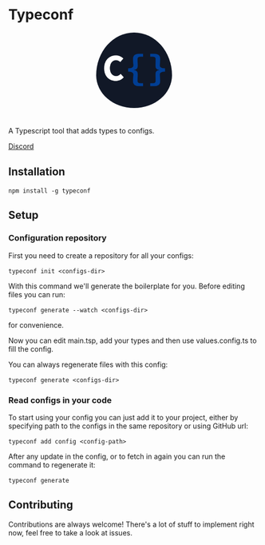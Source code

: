 # Typeconf

<div align="center">
    <img src="docs/assets/logo-background.png" alt="logo" width="30%"  style="border-radius: 50%; padding-bottom: 20px"/>
</div>

A Typescript tool that adds types to configs.

[Discord](https://discord.gg/F5d4TjsS8B)

## Installation

```
npm install -g typeconf
```

## Setup

### Configuration repository

First you need to create a repository for all your configs:

```
typeconf init <configs-dir>
```

With this command we'll generate the boilerplate for you. Before editing files you
can run:

```
typeconf generate --watch <configs-dir>
```
for convenience.

Now you can edit main.tsp, add your types and then use values.config.ts to fill the config.

You can always regenerate files with this config:
```
typeconf generate <configs-dir>
```

### Read configs in your code

To start using your config you can just add it to your project, either by specifying path to the configs in the same repository or using GitHub url:
```
typeconf add config <config-path>
```

After any update in the config, or to fetch in again you can run the command to regenerate it:
```
typeconf generate
```

## Contributing

Contributions are always welcome! There's a lot of stuff to implement right now, feel free to take a look at issues.
